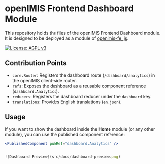 # openIMIS Frontend Dashboard Module

This repository holds the files of the openIMIS Frontend Dashboard module.  
It is designed to be deployed as a module of [openimis-fe_js](https://github.com/openimis/openimis-fe_js).

[![License: AGPL v3](https://img.shields.io/badge/License-AGPL%20v3-blue.svg)](https://www.gnu.org/licenses/agpl-3.0)

## Contribution Points

- `core.Router`: Registers the dashboard route (`/dashboard/analytics`) in the openIMIS client-side router.
- `refs`: Exposes the dashboard as a reusable component reference (`dashboard.Analytics`).
- `reducers`: Registers the dashboard reducer under the `dashboard` key.
- `translations`: Provides English translations (`en.json`).

## Usage

If you want to show the dashboard inside the **Home** module (or any other module), you can use the published component reference:

```jsx
<PublishedComponent pubRef="dashboard.Analytics" />


![Dashboard Preview](src/docs/dashboard-preview.png)
